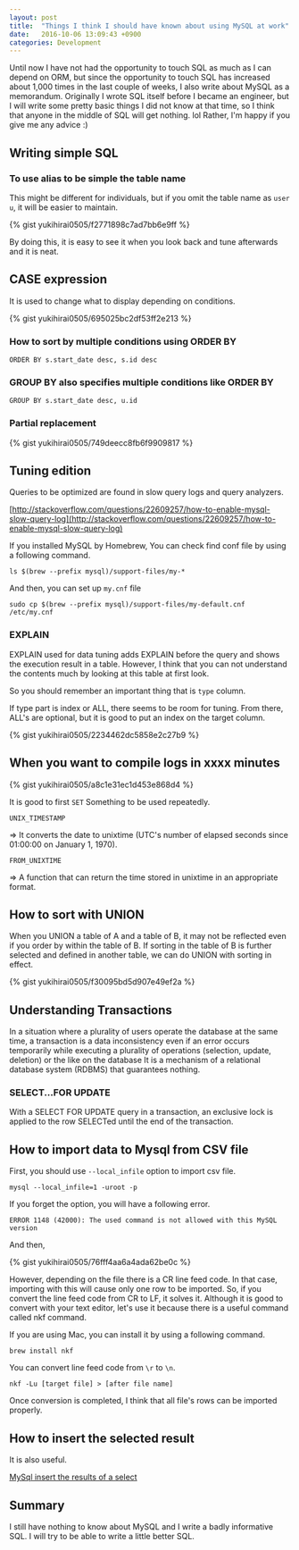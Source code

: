 ```yaml
---
layout: post
title:  "Things I think I should have known about using MySQL at work"
date:   2016-10-06 13:09:43 +0900
categories: Development
---
```


Until now I have not had the opportunity to touch SQL as much as I can depend on ORM,
but since the opportunity to touch SQL has increased about 1,000 times in the last couple of weeks,
I also write about MySQL as a memorandum.
Originally I wrote SQL itself before I became an engineer,
but I will write some pretty basic things I did not know at that time,
so I think that anyone in the middle of SQL will get nothing. lol
Rather, I'm happy if you give me any advice :)

## Writing simple SQL

### To use alias to be simple the table name

This might be different for individuals,
but if you omit the table name as `user u`, it will be easier to maintain.

{% gist yukihirai0505/f2771898c7ad7bb6e9ff %}

By doing this,
it is easy to see it when you look back and tune afterwards and it is neat.

## CASE expression

It is used to change what to display depending on conditions.

{% gist yukihirai0505/695025bc2df53ff2e213 %}

### How to sort by multiple conditions using ORDER BY

    ORDER BY s.start_date desc, s.id desc

### GROUP BY also specifies multiple conditions like ORDER BY

    GROUP BY s.start_date desc, u.id

### Partial replacement

{% gist yukihirai0505/749deecc8fb6f9909817 %}

## Tuning edition

Queries to be optimized are found in slow query logs and query analyzers.

[http://stackoverflow.com/questions/22609257/how-to-enable-mysql-slow-query-log](http://stackoverflow.com/questions/22609257/how-to-enable-mysql-slow-query-log)

If you installed MySQL by Homebrew,
You can check find conf file by using a following command.

    ls $(brew --prefix mysql)/support-files/my-*

And then, you can set up `my.cnf` file

    sudo cp $(brew --prefix mysql)/support-files/my-default.cnf /etc/my.cnf

### EXPLAIN


EXPLAIN used for data tuning adds EXPLAIN before the query and shows the execution result in a table.
However, I think that you can not understand the contents much by looking at this table at first look.

So you should remember an important thing that is `type` column.

If type part is index or ALL, there seems to be room for tuning.
From there, ALL's are optional, but it is good to put an index on the target column.

{% gist yukihirai0505/2234462dc5858e2c27b9 %}

<h2>When you want to compile logs in xxxx minutes</h2>

{% gist yukihirai0505/a8c1e31ec1d453e868d4 %}

It is good to first `SET` Something to be used repeatedly.

    UNIX_TIMESTAMP

=> It converts the date to unixtime (UTC's number of elapsed seconds since 01:00:00 on January 1, 1970).

    FROM_UNIXTIME

=> A function that can return the time stored in unixtime in an appropriate format.

## How to sort with UNION

When you UNION a table of A and a table of B,
it may not be reflected even if you order by within the table of B.
If sorting in the table of B is further selected and defined in another table,
we can do UNION with sorting in effect.

{% gist yukihirai0505/f30095bd5d907e49ef2a %}

## Understanding Transactions

In a situation where a plurality of users operate the database at the same time,
a transaction is a data inconsistency even if an error occurs temporarily while executing a plurality of operations (selection, update, deletion) or the like on the database
It is a mechanism of a relational database system (RDBMS) that guarantees nothing.


### SELECT...FOR UPDATE

With a SELECT FOR UPDATE query in a transaction, an exclusive lock is applied to the row SELECTed until the end of the transaction.

## How to import data to Mysql from CSV file

First, you should use `--local_infile` option to import csv file.

    mysql --local_infile=1 -uroot -p

If you forget the option,
you will have a following error.

    ERROR 1148 (42000): The used command is not allowed with this MySQL version

And then,

{% gist yukihirai0505/76fff4aa6a4ada62be0c %}

However, depending on the file there is a CR line feed code.
In that case, importing with this will cause only one row to be imported.
So, if you convert the line feed code from CR to LF, it solves it.
Although it is good to convert with your text editor, let's use it because there is a useful command called nkf command.

If you are using Mac, you can install it by using a following command.

`brew install nkf`

You can convert line feed code from `\r` to `\n`.

`nkf -Lu [target file] > [after file name]`

Once conversion is completed, I think that all file's rows can be imported properly.

## How to insert the selected result

It is also useful.

[MySql insert the results of a select](http://stackoverflow.com/questions/4472929/mysql-insert-the-results-of-a-select)

## Summary

I still have nothing to know about MySQL and I write a badly informative SQL.
I will try to be able to write a little better SQL.
